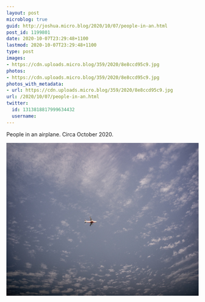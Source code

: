 ```yaml
---
layout: post
microblog: true
guid: http://joshua.micro.blog/2020/10/07/people-in-an.html
post_id: 1199801
date: 2020-10-07T23:29:48+1100
lastmod: 2020-10-07T23:29:48+1100
type: post
images:
- https://cdn.uploads.micro.blog/359/2020/8e8ccd95c9.jpg
photos:
- https://cdn.uploads.micro.blog/359/2020/8e8ccd95c9.jpg
photos_with_metadata:
- url: https://cdn.uploads.micro.blog/359/2020/8e8ccd95c9.jpg
url: /2020/10/07/people-in-an.html
twitter:
  id: 1313818817999634432
  username: 
---
```

People in an airplane. Circa October 2020.

<img src="uploads/2020/8e8ccd95c9.jpg" width="600" height="400" alt="" />
